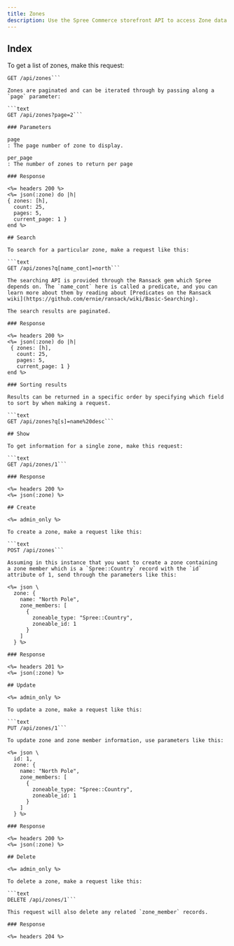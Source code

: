 ```yaml
---
title: Zones
description: Use the Spree Commerce storefront API to access Zone data.
---
```


## Index

To get a list of zones, make this request:

```text
GET /api/zones```

Zones are paginated and can be iterated through by passing along a `page` parameter:

```text
GET /api/zones?page=2```

### Parameters

page
: The page number of zone to display.

per_page
: The number of zones to return per page

### Response

<%= headers 200 %>
<%= json(:zone) do |h|
{ zones: [h],
  count: 25,
  pages: 5,
  current_page: 1 }
end %>

## Search

To search for a particular zone, make a request like this:

```text
GET /api/zones?q[name_cont]=north```

The searching API is provided through the Ransack gem which Spree depends on. The `name_cont` here is called a predicate, and you can learn more about them by reading about [Predicates on the Ransack wiki](https://github.com/ernie/ransack/wiki/Basic-Searching).

The search results are paginated.

### Response

<%= headers 200 %>
<%= json(:zone) do |h|
 { zones: [h],
   count: 25,
   pages: 5,
   current_page: 1 }
end %>

### Sorting results

Results can be returned in a specific order by specifying which field to sort by when making a request.

```text
GET /api/zones?q[s]=name%20desc```

## Show

To get information for a single zone, make this request:

```text
GET /api/zones/1```

### Response

<%= headers 200 %>
<%= json(:zone) %>

## Create

<%= admin_only %>

To create a zone, make a request like this:

```text
POST /api/zones```

Assuming in this instance that you want to create a zone containing
a zone member which is a `Spree::Country` record with the `id` attribute of 1, send through the parameters like this:

<%= json \
  zone: {
    name: "North Pole",
    zone_members: [
      {
        zoneable_type: "Spree::Country",
        zoneable_id: 1
      }
    ]
  } %>

### Response

<%= headers 201 %>
<%= json(:zone) %>

## Update

<%= admin_only %>

To update a zone, make a request like this:

```text
PUT /api/zones/1```

To update zone and zone member information, use parameters like this:

<%= json \
  id: 1,
  zone: {
    name: "North Pole",
    zone_members: [
      {
        zoneable_type: "Spree::Country",
        zoneable_id: 1
      }
    ]
  } %>

### Response

<%= headers 200 %>
<%= json(:zone) %>

## Delete

<%= admin_only %>

To delete a zone, make a request like this:

```text
DELETE /api/zones/1```

This request will also delete any related `zone_member` records.

### Response

<%= headers 204 %>
